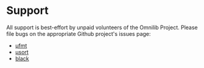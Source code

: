 # Support

All support is best-effort by unpaid volunteers of the Omnilib Project.
Please file bugs on the appropriate Github project's issues page:

- [µfmt](https://github.com/omnilib/ufmt/issues)
- [µsort](https://github.com/facebook/usort/issues)
- [black](https://github.com/psf/black/issues)